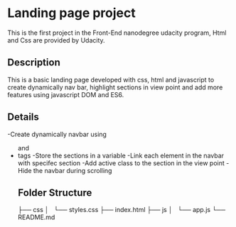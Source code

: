 # Landing page project

This is the first project in the Front-End nanodegree udacity program, Html and Css are provided by Udacity.

## Description

This is a basic landing page developed with css, html and javascript to create dynamically nav bar, highlight sections in view point and add more features using javascript DOM and ES6.

## Details

-Create dynamically navbar using <ul> and <li> tags
-Store the sections in a variable
-Link each element in the navbar with specifec section
-Add active class to the section in the view point
-Hide the navbar during scrolling

## Folder Structure

├── css
│   └── styles.css
├── index.html
├── js
│   └── app.js
└── README.md


